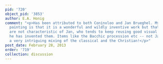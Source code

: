 ```yaml
---
pid: '720'
object_pid: '3853'
author: E.A. Honig
comment: "<p>Has been attributed to both Coninxloo and Jan Brueghel. My sense of this
  painting is that it is a wonderful and wildly inventive work but that the inventions
  are not characteristic of Jan, who tends to keep reusing good visual forms once
  he has invented them. Items like the Bacchic procession etc -- not Jan. It is however
  a very intriguing mixing of the classical and the Christian!</p>"
post_date: February 28, 2013
order: '719'
collection: discussion
---
```


